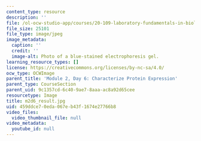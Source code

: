 ```yaml
---
content_type: resource
description: ''
file: /ol-ocw-studio-app/courses/20-109-laboratory-fundamentals-in-biological-engineering-spring-2010/459ddce70eda067eb43f1674e27766b8_m2d6_result.jpg
file_size: 25101
file_type: image/jpeg
image_metadata:
  caption: ''
  credit: ''
  image-alt: Photo of a blue-stained electrophoresis gel.
learning_resource_types: []
license: https://creativecommons.org/licenses/by-nc-sa/4.0/
ocw_type: OCWImage
parent_title: 'Module 2, Day 6: Characterize Protein Expression'
parent_type: CourseSection
parent_uid: 9c1357cd-6c40-9ae7-8aaa-ac8a92d65cee
resourcetype: Image
title: m2d6_result.jpg
uid: 459ddce7-0eda-067e-b43f-1674e27766b8
video_files:
  video_thumbnail_file: null
video_metadata:
  youtube_id: null
---
```

